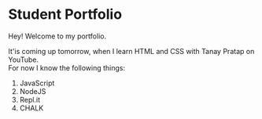 # Student Portfolio

Hey! Welcome to my portfolio.

It'is coming up tomorrow, when I learn HTML and CSS with Tanay Pratap on YouTube.  
For now I know the following things:
1. JavaScript
1. NodeJS
1. Repl.it
1. CHALK